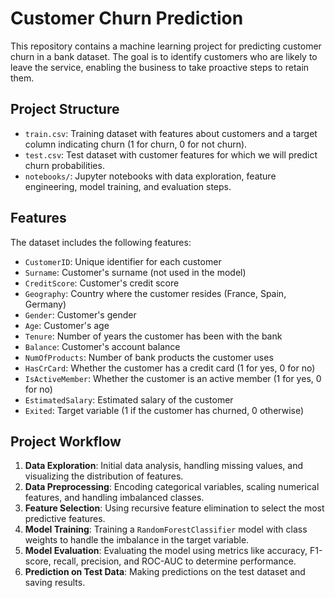# Customer Churn Prediction

This repository contains a machine learning project for predicting customer churn in a bank dataset. The goal is to identify customers who are likely to leave the service, enabling the business to take proactive steps to retain them.

## Project Structure

- `train.csv`: Training dataset with features about customers and a target column indicating churn (1 for churn, 0 for not churn).
- `test.csv`: Test dataset with customer features for which we will predict churn probabilities.
- `notebooks/`: Jupyter notebooks with data exploration, feature engineering, model training, and evaluation steps.
## Features

The dataset includes the following features:

- `CustomerID`: Unique identifier for each customer
- `Surname`: Customer's surname (not used in the model)
- `CreditScore`: Customer's credit score
- `Geography`: Country where the customer resides (France, Spain, Germany)
- `Gender`: Customer's gender
- `Age`: Customer's age
- `Tenure`: Number of years the customer has been with the bank
- `Balance`: Customer's account balance
- `NumOfProducts`: Number of bank products the customer uses
- `HasCrCard`: Whether the customer has a credit card (1 for yes, 0 for no)
- `IsActiveMember`: Whether the customer is an active member (1 for yes, 0 for no)
- `EstimatedSalary`: Estimated salary of the customer
- `Exited`: Target variable (1 if the customer has churned, 0 otherwise)

## Project Workflow

1. **Data Exploration**: Initial data analysis, handling missing values, and visualizing the distribution of features.
2. **Data Preprocessing**: Encoding categorical variables, scaling numerical features, and handling imbalanced classes.
3. **Feature Selection**: Using recursive feature elimination to select the most predictive features.
4. **Model Training**: Training a `RandomForestClassifier` model with class weights to handle the imbalance in the target variable.
5. **Model Evaluation**: Evaluating the model using metrics like accuracy, F1-score, recall, precision, and ROC-AUC to determine performance.
6. **Prediction on Test Data**: Making predictions on the test dataset and saving results.


